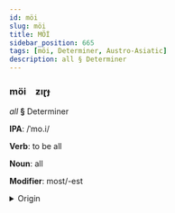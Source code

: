 ```yaml
---
id: möi
slug: möi
title: MÖİ
sidebar_position: 665
tags: [möi, Determiner, Austro-Asiatic]
description: all § Determiner
---
```


### möi&emsp;<span kind="abugida">ƶıɽɟ</span>

*all* **§** Determiner

**IPA**: /ˈmo.i/

**Verb**: to be all

**Noun**: all

**Modifier**: most/-est

<details>
    <summary>Origin</summary>
    Vietnamese mọi   [mɔj˨˩ʔ]<br/>
    <em>Austro-Asiatic Language Family</em>
</details>